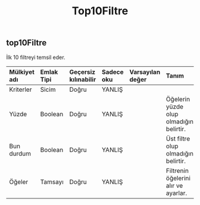 ﻿---
title: Top10Filtre
second_title: Aspose.Cells Cloud Documen
type: docs
url: /tr/specification/model/top10filter/
description: "Aspose.Cells Bulut modeli spesifikasyonu: Top10Filter. Açma, oluşturma, düzenleme, bölme, birleştirme, karşılaştırma ve dönüştürme gibi özelliklerle Excel ve diğer elektronik tablo belgelerini zahmetsizce yönetin"
kwords: Excel, Office, Elektronik Tablo, Cloud REST API, Top10Filter
weight: 50
---
## **top10Filtre**

 İlk 10 filtreyi temsil eder.

| Mülkiyet adı| Emlak Tipi| Geçersiz kılınabilir| Sadece oku| Varsayılan değer| Tanım|
|:- |:- |:- |:- |:- |:- |
| Kriterler| Sicim| Doğru| YANLIŞ|||
| Yüzde| Boolean| Doğru| YANLIŞ|| Öğelerin yüzde olup olmadığını belirtir.|
| Bun durdum| Boolean| Doğru| YANLIŞ|| Üst filtre olup olmadığını belirtir.|
| Öğeler| Tamsayı| Doğru| YANLIŞ|| Filtrenin öğelerini alır ve ayarlar.|

